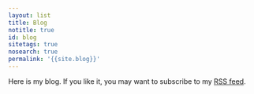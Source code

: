 ```yaml
---
layout: list
title: Blog
notitle: true
id: blog
sitetags: true
nosearch: true
permalink: '{{site.blog}}'
---
```

Here is my blog. If you like it, you may want to subscribe to my [RSS feed]({{site.rss}}).
